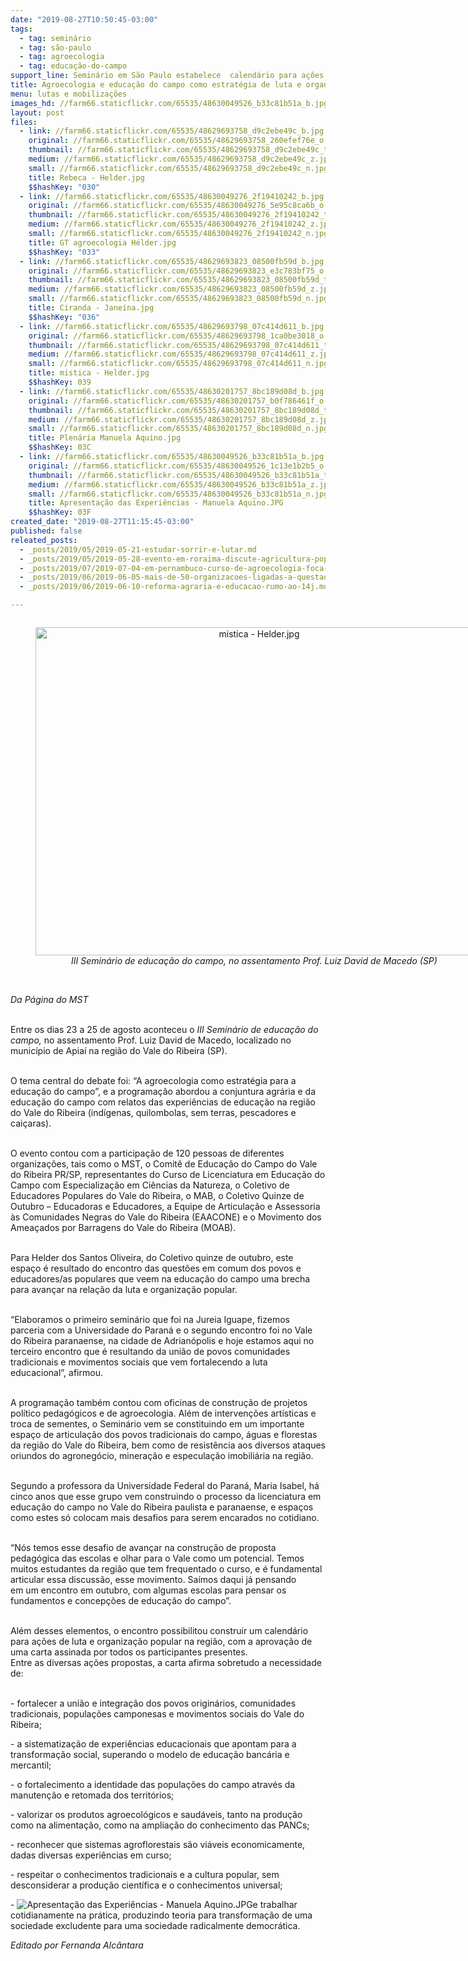 ```yaml
---
date: "2019-08-27T10:50:45-03:00"
tags:
  - tag: seminário
  - tag: são-paulo
  - tag: agroecologia
  - tag: educação-do-campo
support_line: Seminário em São Paulo estabelece  calendário para ações de luta e organização popular na região
title: Agroecologia e educação do campo como estratégia de luta e organização popular
menu: lutas e mobilizações
images_hd: //farm66.staticflickr.com/65535/48630049526_b33c81b51a_b.jpg
layout: post
files:
  - link: //farm66.staticflickr.com/65535/48629693758_d9c2ebe49c_b.jpg
    original: //farm66.staticflickr.com/65535/48629693758_260efef76e_o.jpg
    thumbnail: //farm66.staticflickr.com/65535/48629693758_d9c2ebe49c_t.jpg
    medium: //farm66.staticflickr.com/65535/48629693758_d9c2ebe49c_z.jpg
    small: //farm66.staticflickr.com/65535/48629693758_d9c2ebe49c_n.jpg
    title: Rebeca - Helder.jpg
    $$hashKey: "030"
  - link: //farm66.staticflickr.com/65535/48630049276_2f19410242_b.jpg
    original: //farm66.staticflickr.com/65535/48630049276_5e95c8ca6b_o.jpg
    thumbnail: //farm66.staticflickr.com/65535/48630049276_2f19410242_t.jpg
    medium: //farm66.staticflickr.com/65535/48630049276_2f19410242_z.jpg
    small: //farm66.staticflickr.com/65535/48630049276_2f19410242_n.jpg
    title: GT agroecologia Hélder.jpg
    $$hashKey: "033"
  - link: //farm66.staticflickr.com/65535/48629693823_08500fb59d_b.jpg
    original: //farm66.staticflickr.com/65535/48629693823_e3c783bf75_o.jpg
    thumbnail: //farm66.staticflickr.com/65535/48629693823_08500fb59d_t.jpg
    medium: //farm66.staticflickr.com/65535/48629693823_08500fb59d_z.jpg
    small: //farm66.staticflickr.com/65535/48629693823_08500fb59d_n.jpg
    title: Ciranda - Janeina.jpg
    $$hashKey: "036"
  - link: //farm66.staticflickr.com/65535/48629693798_07c414d611_b.jpg
    original: //farm66.staticflickr.com/65535/48629693798_1ca0be3018_o.jpg
    thumbnail: //farm66.staticflickr.com/65535/48629693798_07c414d611_t.jpg
    medium: //farm66.staticflickr.com/65535/48629693798_07c414d611_z.jpg
    small: //farm66.staticflickr.com/65535/48629693798_07c414d611_n.jpg
    title: mistica - Helder.jpg
    $$hashKey: 039
  - link: //farm66.staticflickr.com/65535/48630201757_8bc189d08d_b.jpg
    original: //farm66.staticflickr.com/65535/48630201757_b0f786461f_o.jpg
    thumbnail: //farm66.staticflickr.com/65535/48630201757_8bc189d08d_t.jpg
    medium: //farm66.staticflickr.com/65535/48630201757_8bc189d08d_z.jpg
    small: //farm66.staticflickr.com/65535/48630201757_8bc189d08d_n.jpg
    title: Plenária Manuela Aquino.jpg
    $$hashKey: 03C
  - link: //farm66.staticflickr.com/65535/48630049526_b33c81b51a_b.jpg
    original: //farm66.staticflickr.com/65535/48630049526_1c13e1b2b5_o.jpg
    thumbnail: //farm66.staticflickr.com/65535/48630049526_b33c81b51a_t.jpg
    medium: //farm66.staticflickr.com/65535/48630049526_b33c81b51a_z.jpg
    small: //farm66.staticflickr.com/65535/48630049526_b33c81b51a_n.jpg
    title: Apresentação das Experiências - Manuela Aquino.JPG
    $$hashKey: 03F
created_date: "2019-08-27T11:15:45-03:00"
published: false
releated_posts:
  - _posts/2019/05/2019-05-21-estudar-sorrir-e-lutar.md
  - _posts/2019/05/2019-05-28-evento-em-roraima-discute-agricultura-popular-e-desenvolvimento.md
  - _posts/2019/07/2019-07-04-em-pernambuco-curso-de-agroecologia-foca-em-regiao-nordeste.md
  - _posts/2019/06/2019-06-05-mais-de-50-organizacoes-ligadas-a-questao-agraria-se-reunem-para-construir-plataforma-unitaria.md
  - _posts/2019/06/2019-06-10-reforma-agraria-e-educacao-rumo-ao-14j.md

---
```

<div style="text-align:center">
<figure class="image" style="display:inline-block"><img alt="mistica - Helder.jpg" height="525" src="//farm66.staticflickr.com/65535/48629693798_07c414d611_b.jpg" width="700" />
<figcaption><em>III Semin&aacute;rio de educa&ccedil;&atilde;o do campo,&nbsp;no assentamento Prof. Luiz David de Macedo (SP)</em></figcaption>
</figure>
</div>

<p><br />
<em>Da P&aacute;gina do MST</em></p>

<p><br />
Entre os dias 23 a 25 de agosto aconteceu o <em>III Semin&aacute;rio de educa&ccedil;&atilde;o do campo,</em> no assentamento Prof. Luiz David de Macedo, localizado no munic&iacute;pio de Apia&iacute; na regi&atilde;o do Vale do Ribeira (SP).</p>

<p><br />
O tema central do debate foi: &ldquo;A agroecologia como estrat&eacute;gia para a educa&ccedil;&atilde;o do campo&rdquo;, e a programa&ccedil;&atilde;o abordou a conjuntura agr&aacute;ria e da educa&ccedil;&atilde;o do campo com relatos das experi&ecirc;ncias de educa&ccedil;&atilde;o na regi&atilde;o do Vale do Ribeira (ind&iacute;genas, quilombolas, sem terras, pescadores e cai&ccedil;aras).</p>

<p><br />
O evento contou com a participa&ccedil;&atilde;o de 120 pessoas de diferentes organiza&ccedil;&otilde;es,&nbsp;tais como o MST, o Comit&ecirc; de Educa&ccedil;&atilde;o do Campo do Vale do Ribeira PR/SP, representantes do Curso de Licenciatura em Educa&ccedil;&atilde;o do Campo com Especializa&ccedil;&atilde;o em Ci&ecirc;ncias da Natureza, o Coletivo de Educadores Populares do Vale do Ribeira, o MAB, o Coletivo Quinze de Outubro &ndash; Educadoras e Educadores, a Equipe de Articula&ccedil;&atilde;o e Assessoria &agrave;s Comunidades Negras do Vale do Ribeira (EAACONE) e o Movimento dos Amea&ccedil;ados por Barragens do Vale do Ribeira (MOAB).</p>

<p><br />
Para Helder dos Santos Oliveira, do Coletivo quinze de outubro, este espa&ccedil;o &eacute; resultado do encontro das quest&otilde;es em comum dos povos e educadores/as populares que veem na educa&ccedil;&atilde;o do campo uma brecha para avan&ccedil;ar na rela&ccedil;&atilde;o da luta e organiza&ccedil;&atilde;o popular.</p>

<p><br />
&ldquo;Elaboramos o primeiro semin&aacute;rio que foi na Jureia Iguape, fizemos parceria com a Universidade do Paran&aacute; e o segundo encontro foi no Vale do Ribeira paranaense, na cidade de Adrian&oacute;polis e hoje estamos aqui no terceiro encontro que &eacute; resultando da uni&atilde;o de povos comunidades tradicionais e movimentos sociais que vem fortalecendo a luta educacional&rdquo;, afirmou.</p>

<p><br />
A programa&ccedil;&atilde;o tamb&eacute;m contou com oficinas de constru&ccedil;&atilde;o de projetos pol&iacute;tico pedag&oacute;gicos e de agroecologia. Al&eacute;m de interven&ccedil;&otilde;es art&iacute;sticas e troca de sementes, o&nbsp;Semin&aacute;rio vem se constituindo em um importante espa&ccedil;o de articula&ccedil;&atilde;o dos povos tradicionais do campo, &aacute;guas e florestas da regi&atilde;o do Vale do Ribeira, bem como de resist&ecirc;ncia aos diversos ataques oriundos do agroneg&oacute;cio, minera&ccedil;&atilde;o e especula&ccedil;&atilde;o imobili&aacute;ria na regi&atilde;o.</p>

<p><br />
Segundo a professora da Universidade Federal do Paran&aacute;, Maria Isabel, h&aacute; cinco anos que esse grupo vem construindo o processo da licenciatura em educa&ccedil;&atilde;o do campo no Vale do Ribeira paulista e paranaense, e espa&ccedil;os como estes s&oacute; colocam mais desafios para serem encarados no cotidiano.</p>

<p><br />
&ldquo;N&oacute;s temos esse desafio de avan&ccedil;ar na constru&ccedil;&atilde;o de proposta pedag&oacute;gica das escolas e olhar para o Vale como um potencial. Temos muitos estudantes da regi&atilde;o que tem frequentado o curso, e &eacute; fundamental articular essa discuss&atilde;o, esse movimento. Sa&iacute;mos daqui j&aacute; pensando em&nbsp;um&nbsp;encontro em outubro, com algumas escolas para pensar os fundamentos e concep&ccedil;&otilde;es de educa&ccedil;&atilde;o do campo&rdquo;.&nbsp;&nbsp;</p>

<p><br />
Al&eacute;m desses elementos, o encontro possibilitou construir um calend&aacute;rio para a&ccedil;&otilde;es de luta e organiza&ccedil;&atilde;o popular na regi&atilde;o, com a aprova&ccedil;&atilde;o de uma carta assinada por todos os participantes presentes.&nbsp;<br />
Entre as diversas a&ccedil;&otilde;es propostas, a carta afirma sobretudo a necessidade de:<br />
&nbsp;</p>

<p>- fortalecer a uni&atilde;o e integra&ccedil;&atilde;o dos povos origin&aacute;rios, comunidades tradicionais, popula&ccedil;&otilde;es camponesas e movimentos sociais do Vale do Ribeira;</p>

<p>- a sistematiza&ccedil;&atilde;o de experi&ecirc;ncias educacionais que apontam para a transforma&ccedil;&atilde;o social, superando o modelo de educa&ccedil;&atilde;o banc&aacute;ria e mercantil;</p>

<p>- o fortalecimento a identidade das popula&ccedil;&otilde;es do campo atrav&eacute;s da manuten&ccedil;&atilde;o e retomada dos territ&oacute;rios;</p>

<p>- valorizar os produtos agroecol&oacute;gicos e saud&aacute;veis, tanto na produ&ccedil;&atilde;o como na alimenta&ccedil;&atilde;o, como na amplia&ccedil;&atilde;o do conhecimento das PANCs;</p>

<p>- reconhecer que sistemas agroflorestais s&atilde;o vi&aacute;veis economicamente, dadas diversas experi&ecirc;ncias em curso;</p>

<p>- respeitar o conhecimentos tradicionais e a cultura popular, sem desconsiderar a produ&ccedil;&atilde;o cient&iacute;fica e o conhecimentos universal;</p>

<p>- <img alt="Apresentação das Experiências - Manuela Aquino.JPG" src="//farm66.staticflickr.com/65535/48630049526_b33c81b51a_b.jpg" />e trabalhar cotidianamente na pr&aacute;tica, produzindo teoria para transforma&ccedil;&atilde;o de uma sociedade excludente para uma sociedade radicalmente democr&aacute;tica.</p>

<p><em>Editado por Fernanda Alc&acirc;ntara</em></p>
